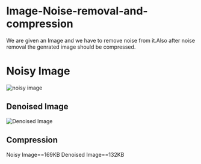 # Image-Noise-removal-and-compression

We are given an Image and we have to remove noise from it.Also after noise removal the genrated image should be compressed.


# Noisy Image

![noisy image](https://github.com/theannoying/Image-Noise-removal-and-compression/blob/master/Noisy%20Image.PNG)

## Denoised Image
![Denoised Image](https://github.com/theannoying/Image-Noise-removal-and-compression/blob/master/Denoised%20Image.PNG)

## Compression
  Noisy Image==169KB
  Denoised Image==132KB
